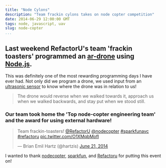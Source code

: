 ```yaml
---
title: "Node Cylons"
description: "Team frackin cylons takes on node copter competition"
date: 2014-06-29 12:00:00 GMT
tags: node, javascript, uav
slug: node-copter
...
```


Last weekend RefactorU's team 'frackin toasters' programmed an [ar-drone](http://ardrone2.parrot.com/) using [Node.js](http://nodejs.org/).
---

This was definitely one of the most rewarding programming days I have ever had.  Not only did we program a drone, we used input from an [ultrasonic sensor](https://www.sparkfun.com/products/8501) to know where the drone was in relation to us!

>The drone would reverse when we walked towards it, approach us when we walked backwards, and stay put when we stood still.

### Our team took home the 'Top node-copter engineering team' and the award for using external hardware!

<div>
<blockquote class="twitter-tweet" lang="en"><p>Team frackin-toasters! <a href="https://twitter.com/RefactorU">@RefactorU</a> <a href="https://twitter.com/NodeCopter">@nodecopter</a> <a href="https://twitter.com/hashtag/sparkfunavc?src=hash">#sparkfunavc</a> <a href="https://twitter.com/hashtag/refactoru?src=hash">#refactoru</a> <a href="http://t.co/O1XMqbMofl">pic.twitter.com/O1XMqbMofl</a></p>&mdash; Brian Emil Hartz (@hartzis) <a href="https://twitter.com/hartzis/statuses/480443276630061057">June 21, 2014</a></blockquote>
<script async src="//platform.twitter.com/widgets.js" charset="utf-8"></script>
</div>

I wanted to thank [nodecopter](http://nodecopter.com/), [sparkfun](http://www.sparkfun.com), and [Refactoru](http://www.refactoru.com) for putting this event on!
